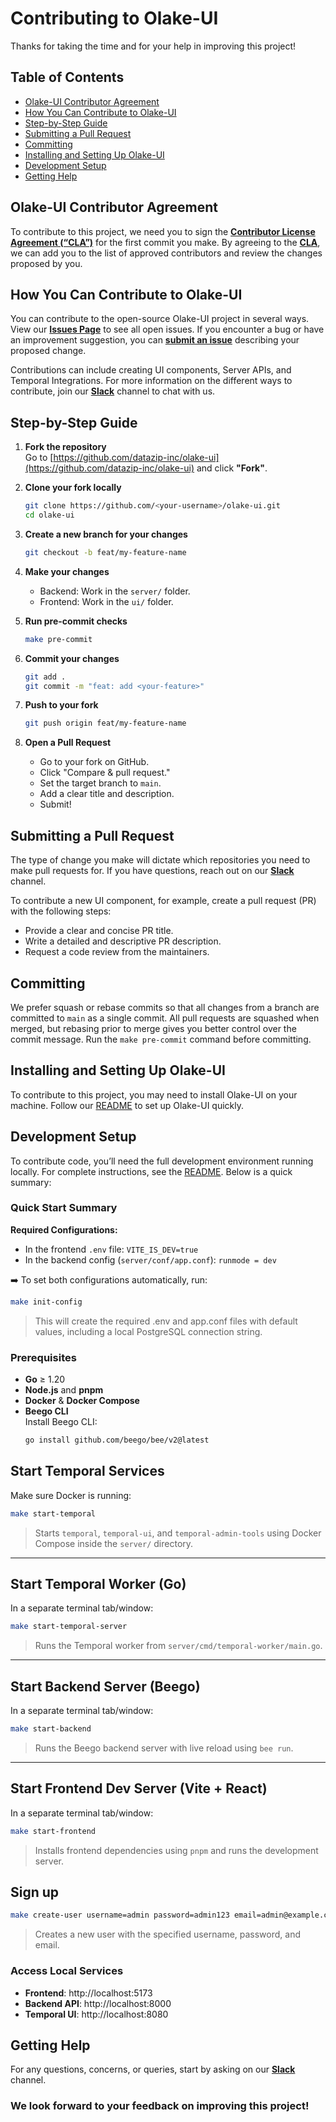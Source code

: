 

# Contributing to Olake-UI

Thanks for taking the time and for your help in improving this project!

## Table of Contents
- [Olake-UI Contributor Agreement](#olake-ui-contributor-agreement)
- [How You Can Contribute to Olake-UI](#how-you-can-contribute-to-olake-ui)
- [Step-by-Step Guide](#step-by-step-guide)
- [Submitting a Pull Request](#submitting-a-pull-request)
- [Committing](#committing)
- [Installing and Setting Up Olake-UI](#installing-and-setting-up-olake-ui)
- [Development Setup](#development-setup)
- [Getting Help](#getting-help)

## Olake-UI Contributor Agreement

To contribute to this project, we need you to sign the [**Contributor License Agreement (“CLA”)**][CLA] for the first commit you make. By agreeing to the [**CLA**][CLA], we can add you to the list of approved contributors and review the changes proposed by you.

## How You Can Contribute to Olake-UI

You can contribute to the open-source Olake-UI project in several ways. View our [**Issues Page**](https://github.com/datazip-inc/olake-ui/issues) to see all open issues. If you encounter a bug or have an improvement suggestion, you can [**submit an issue**](https://github.com/datazip-inc/olake-ui/issues/new) describing your proposed change.

Contributions can include creating UI components, Server APIs, and Temporal Integrations. For more information on the different ways to contribute, join our [**Slack**](https://join.slack.com/t/getolake/shared_invite/zt-2usyz3i6r-8I8c9MtfcQUINQbR7vNtCQ) channel to chat with us.

## Step-by-Step Guide

1. **Fork the repository**  
   Go to [https://github.com/datazip-inc/olake-ui](https://github.com/datazip-inc/olake-ui) and click **"Fork"**.

2. **Clone your fork locally**  
   ```bash
   git clone https://github.com/<your-username>/olake-ui.git
   cd olake-ui
   ```

3. **Create a new branch for your changes**  
   ```bash
   git checkout -b feat/my-feature-name
   ```

4. **Make your changes**  
   - Backend: Work in the `server/` folder.  
   - Frontend: Work in the `ui/` folder.

5. **Run pre-commit checks**  
   ```bash
   make pre-commit
   ```

6. **Commit your changes**  
   ```bash
   git add .
   git commit -m "feat: add <your-feature>"
   ```

7. **Push to your fork**  
   ```bash
   git push origin feat/my-feature-name
   ```

8. **Open a Pull Request**  
   - Go to your fork on GitHub.  
   - Click "Compare & pull request."  
   - Set the target branch to `main`.  
   - Add a clear title and description.  
   - Submit!

## Submitting a Pull Request

The type of change you make will dictate which repositories you need to make pull requests for. If you have questions, reach out on our [**Slack**](https://join.slack.com/t/getolake/shared_invite/zt-2usyz3i6r-8I8c9MtfcQUINQbR7vNtCQ) channel.

To contribute a new UI component, for example, create a pull request (PR) with the following steps:  
- Provide a clear and concise PR title.  
- Write a detailed and descriptive PR description.  
- Request a code review from the maintainers.

## Committing

We prefer squash or rebase commits so that all changes from a branch are committed to `main` as a single commit. All pull requests are squashed when merged, but rebasing prior to merge gives you better control over the commit message. Run the `make pre-commit` command before committing.

## Installing and Setting Up Olake-UI

To contribute to this project, you may need to install Olake-UI on your machine. Follow our [README](/README.md) to set up Olake-UI quickly.

## Development Setup

To contribute code, you’ll need the full development environment running locally. For complete instructions, see the [README](/README.md). Below is a quick summary:

### Quick Start Summary
**Required Configurations:**  
- In the frontend `.env` file: `VITE_IS_DEV=true`  
- In the backend config (`server/conf/app.conf`): `runmode = dev`  

➡️ To set both configurations automatically, run:

```bash
make init-config
```
>This will create the required .env and app.conf files with default values, including a local PostgreSQL connection string.

### Prerequisites
- **Go** ≥ 1.20  
- **Node.js** and **pnpm**  
- **Docker** & **Docker Compose**  
- **Beego CLI**  
  Install Beego CLI:  
  ```bash
  go install github.com/beego/bee/v2@latest
  ```
## Start Temporal Services
Make sure Docker is running:

```bash
make start-temporal
```

> Starts `temporal`, `temporal-ui`, and `temporal-admin-tools` using Docker Compose inside the `server/` directory.

---

##  Start Temporal Worker (Go)
In a separate terminal tab/window:
```bash
make start-temporal-server
```
> Runs the Temporal worker from `server/cmd/temporal-worker/main.go`.

---

## Start Backend Server (Beego)
In a separate terminal tab/window:
```bash
make start-backend
```

> Runs the Beego backend server with live reload using `bee run`.

---

## Start Frontend Dev Server (Vite + React)
In a separate terminal tab/window:
```bash
make start-frontend
```
> Installs frontend dependencies using `pnpm` and runs the development server.

## Sign up
```bash
make create-user username=admin password=admin123 email=admin@example.com
```
> Creates a new user with the specified username, password, and email.

### Access Local Services
- **Frontend**: http://localhost:5173  
- **Backend API**: http://localhost:8000  
- **Temporal UI**: http://localhost:8080  

## Getting Help

For any questions, concerns, or queries, start by asking on our [**Slack**](https://join.slack.com/t/getolake/shared_invite/zt-2usyz3i6r-8I8c9MtfcQUINQbR7vNtCQ) channel.

### We look forward to your feedback on improving this project!

[CLA]: https://docs.google.com/forms/d/e/1FAIpQLSdze2q6gn81fmbIp2bW5cIpAXcpv7Y5OQjQyXflNvoYWiO4OQ/viewform

